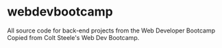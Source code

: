# webdevbootcamp
All source code for back-end projects from the Web Developer Bootcamp
Copied from Colt Steele's Web Dev Bootcamp.
